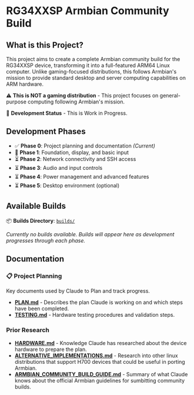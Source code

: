 # RG34XXSP Armbian Community Build

## What is this Project?

This project aims to create a complete Armbian community build for the RG34XXSP device, transforming it into a full-featured ARM64 Linux computer. Unlike gaming-focused distributions, this follows Armbian's mission to provide standard desktop and server computing capabilities on ARM hardware.

⚠️ **This is NOT a gaming distribution** - This project focuses on general-purpose computing following Armbian's mission.

🔬 **Development Status** - This is Work in Progress.

## Development Phases

- ✅ **Phase 0**: Project planning and documentation *(Current)*
- 🔄 **Phase 1**: Foundation, display, and basic input 
- ⏳ **Phase 2**: Network connectivity and SSH access
- ⏳ **Phase 3**: Audio and input controls
- ⏳ **Phase 4**: Power management and advanced features
- ⏳ **Phase 5**: Desktop environment (optional)

## Available Builds

📦 **Builds Directory**: [`builds/`](builds/)

*Currently no builds available. Builds will appear here as development progresses through each phase.*

## Documentation

### 📋 Project Planning
Key documents used by Claude to Plan and track progress.
- **[PLAN.md](PLAN.md)** - Describes the plan Claude is working on and which steps have been completed. 
- **[TESTING.md](TESTING.md)** - Hardware testing procedures and validation steps.

### Prior Research
- **[HARDWARE.md](HARDWARE.md)** - Knowledge Claude has researched about the device hardware to prepare the plan.
- **[ALTERNATIVE_IMPLEMENTATIONS.md](ALTERNATIVE_IMPLEMENTATIONS.md)** - Research into other linux distributions that support H700 devices that could be useful in porting Armbian.
- **[ARMBIAN_COMMUNITY_BUILD_GUIDE.md](ARMBIAN_COMMUNITY_BUILD_GUIDE.md)** - Summary of what Claude knows about the official Armbian guidelines for sumbitting community builds.

